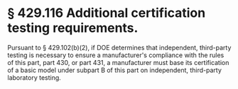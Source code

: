 # § 429.116   Additional certification testing requirements.

Pursuant to § 429.102(b)(2), if DOE determines that independent, third-party testing is necessary to ensure a manufacturer's compliance with the rules of this part, part 430, or part 431, a manufacturer must base its certification of a basic model under subpart B of this part on independent, third-party laboratory testing.




